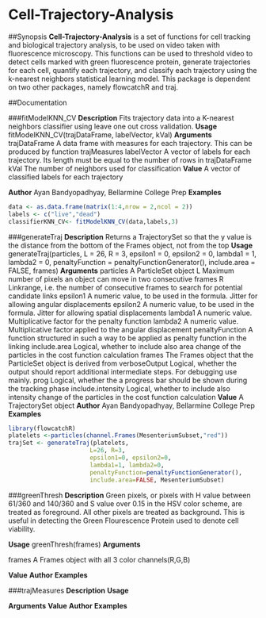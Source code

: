 Cell-Trajectory-Analysis
========================

##Synopsis
**Cell-Trajectory-Analysis** is a set of functions for cell tracking and biological trajectory analysis, to be used on video
taken with fluorescence microscopy. This functions can be used to threshold video to detect cells marked with green fluorescence protein, generate trajectories for each cell, quantify each trajectory, and classify each trajectory using the k-nearest neighbors statistical learning model. This package is dependent on two other packages, namely flowcatchR and traj.

##Documentation 

###fitModelKNN_CV
**Description**
Fits trajectory data into a K-nearest neighbors classifier using leave one out cross validation.
**Usage**
fitModelKNN_CV(trajDataFrame, labelVector, kVal)
**Arguments**
trajDataFrame	     A data frame with measures for each trajectory. This can be produced by function trajMeasures
labelVector	       A vector of labels for each trajectory. Its length must be equal to the number of rows in trajDataFrame
kVal	             The number of neighbors used for classification
**Value**
A vector of classified labels for each trajectory

**Author**
Ayan Bandyopadhyay, Bellarmine College Prep
**Examples**
```r
data <- as.data.frame(matrix(1:4,nrow = 2,ncol = 2))
labels <- c("live","dead")
classifierKNN_CV<- fitModelKNN_CV(data,labels,3)
```



###generateTraj
**Description**
Returns a TrajectorySet so that the y value is the distance from the bottom of the Frames object, not from the top
**Usage**
generateTraj(particles, L = 26, R = 3, epsilon1 = 0, epsilon2 = 0,
  lambda1 = 1, lambda2 = 0, penaltyFunction = penaltyFunctionGenerator(),
  include.area = FALSE, frames)
**Arguments**
particles	          A ParticleSet object
L	                  Maximum number of pixels an object can move in two consecutive frames
R	                  Linkrange, i.e. the number of consecutive frames to search for potential candidate links
epsilon1	          A numeric value, to be used in the formula. Jitter for allowing angular displacements
epsilon2	          A numeric value, to be used in the formula. Jitter for allowing spatial displacements
lambda1	            A numeric value. Multiplicative factor for the penalty function
lambda2	            A numeric value. Multiplicative factor applied to the angular displacement
penaltyFunction     A function structured in such a way to be applied as penalty function in the linking
include.area	      Logical, whether to include also area change of the particles in the cost function calculation
frames	            The Frames object that the ParticleSet object is derived from
verboseOutput	      Logical, whether the output should report additional intermediate steps. For debugging use mainly.
prog	              Logical, whether the a progress bar should be shown during the tracking phase
include.intensity	  Logical, whether to include also intensity change of the particles in the cost function calculation
**Value**
A TrajectorySet object
**Author**
Ayan Bandyopadhyay, Bellarmine College Prep
**Examples**
```r
library(flowcatchR)
platelets <-particles(channel.Frames(MesenteriumSubset,"red"))
trajSet <- generateTraj(platelets,
                       L=26, R=3,
                       epsilon1=0, epsilon2=0,
                       lambda1=1, lambda2=0,
                       penaltyFunction=penaltyFunctionGenerator(),
                       include.area=FALSE, MesenteriumSubset)
```

###greenThresh
**Description**
Green pixels, or pixels with H value between 61/360 and 140/360 and S value over 0.15 in the HSV color scheme, are treated as foreground. All other pixels are treated as background. This is useful in detecting the Green Flourescence Protein used to denote cell viability.

**Usage**
greenThresh(frames)
**Arguments**

frames	             A Frames object with all 3 color channels(R,G,B)

**Value**
**Author**
**Examples**


###trajMeasures
**Description**
**Usage**

**Arguments**
**Value**
**Author**
**Examples**
